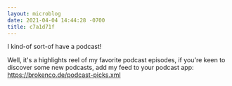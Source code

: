 ```yaml
---
layout: microblog
date: 2021-04-04 14:44:28 -0700
title: c7a1d71f
---
```

I kind-of sort-of have a podcast!

Well, it's a highlights reel of my favorite podcast episodes, if you're keen to discover some new podcasts, add my feed to your podcast app: https://brokenco.de/podcast-picks.xml
